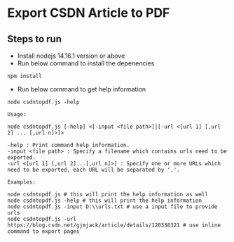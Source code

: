 # Export CSDN Article to PDF

## Steps to run

- Install nodejs 14.16.1 version or above
- Run below command to install the depenencies

```shell
npm install
```

- Run below command to get help information

``` shell
node csdntopdf.js -help

Usage:

node csdntopdf.js [-help] <[-input <file path>]|[-url <[url 1] [,url 2] ... [,url n]>]>

-help : Print command help information.
-input <file path> : Specify a filename which contains urls need to be exported.
-url <[url 1] [,url 2]...[,url n]>] : Specify one or more URLs which need to be exported, each URL will be separated by ','. 

Examples:

node csdntopdf.js # this will print the help information as well
node csdntopdf.js -help # this will print the help information
node csdntopdf.js -input D:\\urls.txt # use a input file to provide urls
node csdntopdf.js -url https://blog.csdn.net/gjmjack/article/details/120338321 # use inline command to export pages

```

